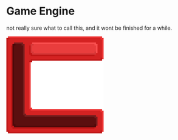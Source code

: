 # Game Engine

not really sure what to call this, and it wont be finished for a while.

![Icon](https://github.com/Danieljb5/Game-Engine/blob/main/Icon-mid_res.png)
